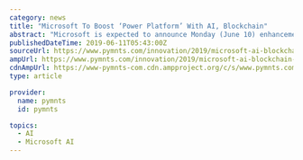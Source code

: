 ```yaml
---
category: news
title: "Microsoft To Boost ‘Power Platform’ With AI, Blockchain"
abstract: "Microsoft is expected to announce Monday (June 10) enhancements to its Power Platform during its two-day Microsoft Business Applications Summit. According to a report in GeekWire, the updates include tools that make it easy to add artificial intelligence ..."
publishedDateTime: 2019-06-11T05:43:00Z
sourceUrl: https://www.pymnts.com/innovation/2019/microsoft-ai-blockchain-power-platform/
ampUrl: https://www.pymnts.com/innovation/2019/microsoft-ai-blockchain-power-platform/amp/
cdnAmpUrl: https://www-pymnts-com.cdn.ampproject.org/c/s/www.pymnts.com/innovation/2019/microsoft-ai-blockchain-power-platform/amp/
type: article

provider:
  name: pymnts
  id: pymnts

topics:
  - AI
  - Microsoft AI
---
```

